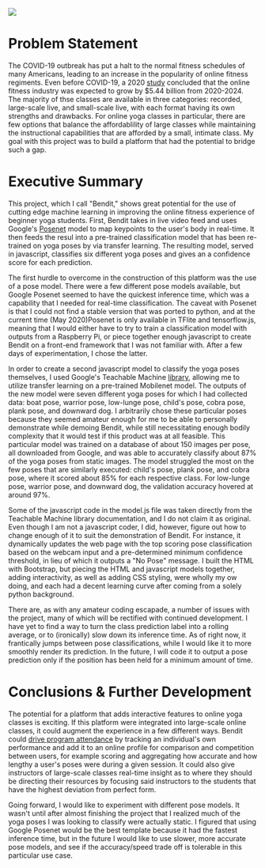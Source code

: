 ![](bendit_demo.gif)

# Problem Statement
The COVID-19 outbreak has put a halt to the normal fitness schedules of many Americans, leading to an increase in the popularity of online fitness regiments. Even before COVID-19, a 2020 [study](https://www.businesswire.com/news/home/20200212005665/en/4708176/Global-Interactive-Fitness-Market-2020-2024-Growing-Awareness) concluded that the online fitness industry was expected to grow by $5.44 billion from 2020-2024. The majority of thse classes are available in three categories: recorded, large-scale live, and small-scale live, with each format having its own strengths and drawbacks. For online yoga classes in particular, there are few options that balance the affordablility of large classes while maintaining the instructional capabilities that are afforded by a small, intimate class. My goal with this project was to build a platform that had the potential to bridge such a gap.  

# Executive Summary
This project, which I call "Bendit," shows great potential for the use of cutting edge machine learning in improving the online fitness experience of beginner yoga students. First, Bendit takes in live video feed and uses Google's [Posenet](https://github.com/tensorflow/tfjs-models/tree/master/posenet) model to map keypoints to the user's body in real-time. It then feeds the resul into a pre-trained classification model that has been re-trained on yoga poses by via transfer learning. The resulting model, served in javascript, classifies six different yoga poses and gives an a confidence score for each prediction.   

The first hurdle to overcome in the construction of this platform was the use of a pose model. There were a few different pose models available, but Google Posenet seemed to have the quickest inference time, which was a capability that I needed for real-time classification. The caveat with Posenet is that I could not find a stable version that was ported to python, and at the current time (May 2020)Posenet is only available in TFlite and tensorflow.js, meaning that I would either have to try to train a classification model with outputs from a Raspberry Pi, or piece together enough javascript to create Bendit on a front-end framework that I was not familiar with. After a few days of experimentation, I chose the latter.

In order to create a second javascript model to classify the yoga poses themselves, I used Google's Teachable Machine [library](https://github.com/googlecreativelab/teachablemachine-community/tree/master/libraries), allowing me to utilize transfer learning on a pre-trained Mobilenet model. The outputs of the new model were seven different yoga poses for which I had collected data: boat pose, warrior pose, low-lunge pose, child's pose, cobra pose, plank pose, and downward dog. I arbitrarily chose these particular poses because they seemed amateur enough for me to be able to personally demonstrate while demoing Bendit, while still necessitating enough bodily complexity that it would test if this product was at all feasible. This particular model was trained on a database of about 150 images per pose, all downloaded from Google, and was able to accurately classify about 87% of the yoga poses from static images. The model struggled the most on the few poses that are similarly executed: child's pose, plank pose, and cobra pose, where it scored about 85% for each respective class. For low-lunge pose, warrior pose, and downward dog, the validation accuracy hovered at around 97%.  

Some of the javascript code in the model.js file was taken directly from the Teachable Machine library documentation, and I do not claim it as original. Even though I am not a javascript coder, I did, however, figure out how to change enough of it to suit the demonstration of Bendit. For instance, it dynamically updates the web page with the top scoring pose classification based on the webcam input and a pre-determined minimum confidence threshold, in lieu of which it outputs a "No Pose" message. I built the HTML with Bootstrap, but piecing the HTML and javascript models together, adding interactivity, as well as adding CSS styling, were wholly my ow doing, and each had a decent learning curve after coming from a solely python background.  

There are, as with any amateur coding escapade, a number of issues with the project, many of which will be rectified with continued development. I have yet to find a way to turn the class prediction label into a rolling average, or to (ironically) slow down its inference time. As of right now, it frantically jumps between pose classifications, while I would like it to more smoothly render its prediction. In the future, I will code it to output a pose prediction only if the position has been held for a minimum amount of time.  

# Conclusions & Further Development 
The potential for a platform that adds interactive features to online yoga classes is exciting. If this platform were integrated into large-scale online classes, it could augment the experience in a few different ways. Bendit could [drive program attendance](https://www.ncbi.nlm.nih.gov/pmc/articles/PMC5008041/) by tracking an individual's own performance and add it to an online profile for comparison and competition between users, for example scoring and aggregating how accurate and how lengthy a user's poses were during a given session. It could also give instructors of large-scale classes real-time insight as to where they should be directing their resources by focusing said instructors to the students that have the highest deviation from perfect form.  

Going forward, I would like to experiment with different pose models. It wasn't until after almost finishing the project that I realized much of the yoga poses I was looking to classify were actually static. I figured that using Google Posenet would be the best template because it had the fastest inference time, but in the future I would like to use slower, more accurate pose models, and see if the accuracy/speed trade off is tolerable in this particular use case. 
